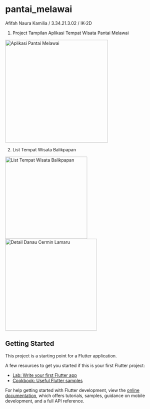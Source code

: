 # pantai_melawai

Afifah Naura Kamilia / 3.34.21.3.02 / IK-2D

1. Project Tampilan Aplikasi Tempat Wisata Pantai Melawai

<img width="328" alt="Aplikasi Pantai Melawai" src="https://user-images.githubusercontent.com/56423411/199099788-0a7c7c0d-7633-47a6-8c11-8c028c257d8b.png">

2. List Tempat Wisata Balikpapan

<img width="262" alt="List Tempat Wisata Balikpapan" src="https://user-images.githubusercontent.com/56423411/200486431-a374accd-3b78-4cdb-b69a-591b86bea3ab.png">

<img width="293" alt="Detail Danau Cermin Lamaru" src="https://user-images.githubusercontent.com/56423411/200487002-65814669-ffd6-4894-9bbd-aa10666aadeb.png">



## Getting Started

This project is a starting point for a Flutter application.

A few resources to get you started if this is your first Flutter project:

- [Lab: Write your first Flutter app](https://docs.flutter.dev/get-started/codelab)
- [Cookbook: Useful Flutter samples](https://docs.flutter.dev/cookbook)

For help getting started with Flutter development, view the
[online documentation](https://docs.flutter.dev/), which offers tutorials,
samples, guidance on mobile development, and a full API reference.
